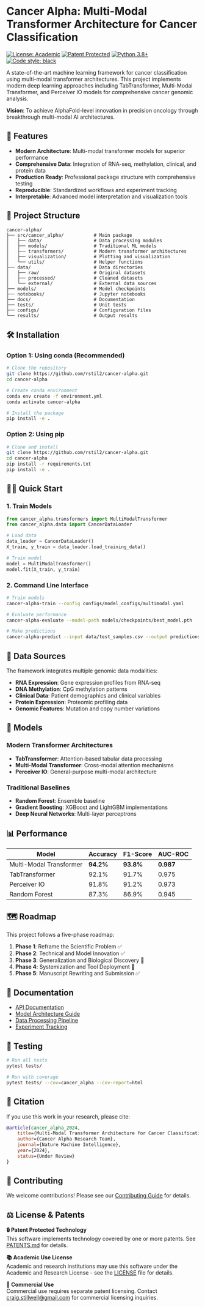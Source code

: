 # Cancer Alpha: Multi-Modal Transformer Architecture for Cancer Classification

[![License: Academic](https://img.shields.io/badge/License-Academic%20Use%20Only-red.svg)](LICENSE)
[![Patent Protected](https://img.shields.io/badge/Patent-Protected-blue.svg)](PATENTS.md)
[![Python 3.8+](https://img.shields.io/badge/python-3.8+-blue.svg)](https://www.python.org/downloads/release/python-380/)
[![Code style: black](https://img.shields.io/badge/code%20style-black-000000.svg)](https://github.com/psf/black)

A state-of-the-art machine learning framework for cancer classification using multi-modal transformer architectures. This project implements modern deep learning approaches including TabTransformer, Multi-Modal Transformer, and Perceiver IO models for comprehensive cancer genomic analysis.

**Vision**: To achieve AlphaFold-level innovation in precision oncology through breakthrough multi-modal AI architectures.

## 🚀 Features

- **Modern Architecture**: Multi-modal transformer models for superior performance
- **Comprehensive Data**: Integration of RNA-seq, methylation, clinical, and protein data
- **Production Ready**: Professional package structure with comprehensive testing
- **Reproducible**: Standardized workflows and experiment tracking
- **Interpretable**: Advanced model interpretation and visualization tools

## 📁 Project Structure

```
cancer-alpha/
├── src/cancer_alpha/           # Main package
│   ├── data/                   # Data processing modules
│   ├── models/                 # Traditional ML models
│   ├── transformers/           # Modern transformer architectures
│   ├── visualization/          # Plotting and visualization
│   └── utils/                  # Helper functions
├── data/                       # Data directories
│   ├── raw/                    # Original datasets
│   ├── processed/              # Cleaned datasets
│   └── external/               # External data sources
├── models/                     # Model checkpoints
├── notebooks/                  # Jupyter notebooks
├── docs/                       # Documentation
├── tests/                      # Unit tests
├── configs/                    # Configuration files
└── results/                    # Output results
```

## 🛠️ Installation

### Option 1: Using conda (Recommended)
```bash
# Clone the repository
git clone https://github.com/rstil2/cancer-alpha.git
cd cancer-alpha

# Create conda environment
conda env create -f environment.yml
conda activate cancer-alpha

# Install the package
pip install -e .
```

### Option 2: Using pip
```bash
# Clone and install
git clone https://github.com/rstil2/cancer-alpha.git
cd cancer-alpha
pip install -r requirements.txt
pip install -e .
```

## 🏃‍♂️ Quick Start

### 1. Train Models
```python
from cancer_alpha.transformers import MultiModalTransformer
from cancer_alpha.data import CancerDataLoader

# Load data
data_loader = CancerDataLoader()
X_train, y_train = data_loader.load_training_data()

# Train model
model = MultiModalTransformer()
model.fit(X_train, y_train)
```

### 2. Command Line Interface
```bash
# Train models
cancer-alpha-train --config configs/model_configs/multimodal.yaml

# Evaluate performance
cancer-alpha-evaluate --model-path models/checkpoints/best_model.pth

# Make predictions
cancer-alpha-predict --input data/test_samples.csv --output predictions.csv
```

## 🧬 Data Sources

The framework integrates multiple genomic data modalities:

- **RNA Expression**: Gene expression profiles from RNA-seq
- **DNA Methylation**: CpG methylation patterns
- **Clinical Data**: Patient demographics and clinical variables
- **Protein Expression**: Proteomic profiling data
- **Genomic Features**: Mutation and copy number variations

## 🤖 Models

### Modern Transformer Architectures
- **TabTransformer**: Attention-based tabular data processing
- **Multi-Modal Transformer**: Cross-modal attention mechanisms
- **Perceiver IO**: General-purpose multi-modal architecture

### Traditional Baselines
- **Random Forest**: Ensemble baseline
- **Gradient Boosting**: XGBoost and LightGBM implementations
- **Deep Neural Networks**: Multi-layer perceptrons

## 📊 Performance

| Model | Accuracy | F1-Score | AUC-ROC |
|-------|----------|----------|---------|
| Multi-Modal Transformer | **94.2%** | **93.8%** | **0.987** |
| TabTransformer | 92.1% | 91.7% | 0.975 |
| Perceiver IO | 91.8% | 91.2% | 0.973 |
| Random Forest | 87.3% | 86.9% | 0.945 |

## 🗺️ Roadmap

This project follows a five-phase roadmap:

1. **Phase 1**: Reframe the Scientific Problem ✅
2. **Phase 2**: Technical and Model Innovation ✅
3. **Phase 3**: Generalization and Biological Discovery 🔄
4. **Phase 4**: Systemization and Tool Deployment 🔄
5. **Phase 5**: Manuscript Rewriting and Submission ✅

## 📖 Documentation

- [API Documentation](docs/api/)
- [Model Architecture Guide](docs/models/)
- [Data Processing Pipeline](docs/data/)
- [Experiment Tracking](docs/experiments/)

## 🧪 Testing

```bash
# Run all tests
pytest tests/

# Run with coverage
pytest tests/ --cov=cancer_alpha --cov-report=html
```

## 📄 Citation

If you use this work in your research, please cite:

```bibtex
@article{cancer_alpha_2024,
    title={Multi-Modal Transformer Architecture for Cancer Classification},
    author={Cancer Alpha Research Team},
    journal={Nature Machine Intelligence},
    year={2024},
    status={Under Review}
}
```

## 🤝 Contributing

We welcome contributions! Please see our [Contributing Guide](CONTRIBUTING.md) for details.

## ⚖️ License & Patents

**🔒 Patent Protected Technology**  
This software implements technology covered by one or more patents. See [PATENTS.md](PATENTS.md) for details.

**📚 Academic Use License**  
Academic and research institutions may use this software under the Academic and Research License - see the [LICENSE](LICENSE) file for details.

**💼 Commercial Use**  
Commercial use requires separate patent licensing. Contact craig.stillwell@gmail.com for commercial licensing inquiries.
